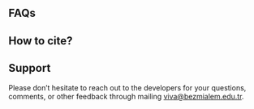 ## FAQs 

## How to cite? 

## Support

Please don’t hesitate to reach out to the developers for your questions, comments, or other feedback through mailing viva@bezmialem.edu.tr. 
